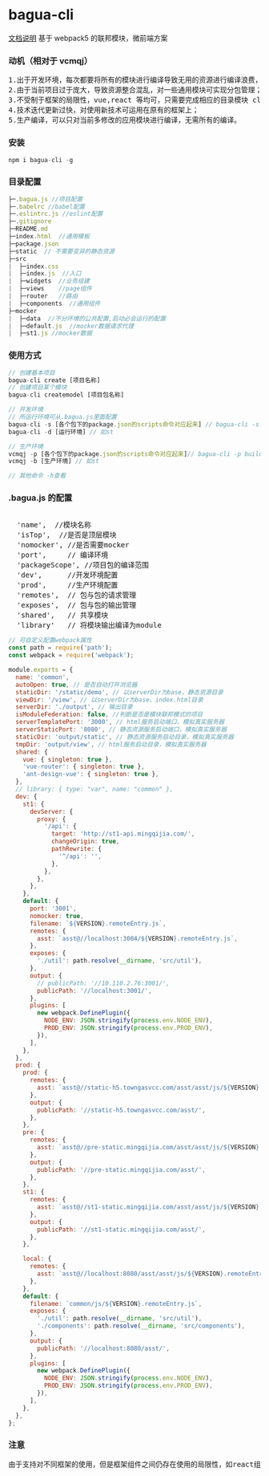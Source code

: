 # bagua-cli

[文档说明](https://www.yuque.com/docs/share/83cf0e1b-157c-46e4-9cbe-f6161816a8c6?#)
基于 webpack5 的联邦模块，微前端方案

### 动机（相对于 vcmqj）

<pre>
1.出于开发环境，每次都要将所有的模块进行编译导致无用的资源进行编译浪费，缩小编译范围，提高项目的编译速度；
2.由于当前项目过于庞大，导致资源整合混乱，对一些通用模块可实现分包管理；
3.不受制于框架的局限性，vue,react 等均可，只需要完成相应的目录模块 clone 即可；
4.技术迭代更新过快，对使用新技术可运用在原有的框架上；
5.生产编译，可以只对当前多修改的应用模块进行编译，无需所有的编译。
</pre>

### 安装

```js
npm i bagua-cli -g
```

### 目录配置

```js
├─.bagua.js //项目配置
├─.babelrc //babel配置
├─.eslintrc.js //eslint配置
├─.gitignore
├─README.md
├─index.html  //通用模板
├─package.json
├─static  // 不需要变异的静态资源
├─src
|  ├─index.css
|  ├─index.js  //入口
|  ├─widgets  //业务组建
|  ├─views    //page组件
|  ├─router   //路由
|  ├─components  //通用组件
├─mocker
|  ├─data  //不分环境的公共配置,启动必会运行的配置
|  ├─default.js  //mocker数据请求代理
|  ├─st1.js //mocker数据
```

### 使用方式

```js
// 创建基本项目
bagua-cli create [项目名称]
// 创建项目某个模块
bagua-cli createmodel [项目包名称]

// 开发环境
// 所运行环境可从.bagua.js里面配置
bagua-cli -s [各个包下的package.json的scripts命令对应起来] // bagua-cli -s start 执行的是各个包下的npm run start命令
bagua-cli -d [运行环境] // 如st

// 生产环境
vcmqj -p [各个包下的package.json的scripts命令对应起来]// bagua-cli -p build 执行的是各个包下的npm run build命令
vcmqj -b [生产环境] // 如st

// 其他命令 -h查看
```

### .bagua.js 的配置

<pre>
<!-- bagua自带配置 -->
  'name',  //模块名称
  'isTop',  //是否是顶层模块
  'nomocker', //是否需要mocker
  'port',     // 编译环境
  'packageScope', //项目包的编译范围
  'dev',      //开发环境配置
  'prod',     //生产环境配置
  'remotes',  // 包与包的请求管理
  'exposes',  // 包与包的输出管理
  'shared',   // 共享模块
  'library'   // 将模块输出编译为module
</pre>

```js
// 可自定义配置webpack属性
const path = require('path');
const webpack = require('webpack');

module.exports = {
  name: 'common',
  autoOpen: true, // 是否自动打开浏览器
  staticDir: '/static/demo', // 以serverDir为base，静态资源目录
  viewDir: '/view', // 以serverDir为base，index.html目录
  serverDir: './output', // 输出目录
  isModuleFederation: false, //判断是否是模块联邦模式的项目
  serverTemplatePort: '3000', // html服务启动端口，模拟真实服务器
  serverStaticPort: '8080', // 静态资源服务启动端口，模拟真实服务器
  staticDir: 'output/static', // 静态资源服务启动目录，模拟真实服务器
  tmpDir: 'output/view', // html服务启动目录，模拟真实服务器
  shared: {
    vue: { singleton: true },
    'vue-router': { singleton: true },
    'ant-design-vue': { singleton: true },
  },
  // library: { type: "var", name: "common" },
  dev: {
    st1: {
      devServer: {
        proxy: {
          '/api': {
            target: 'http://st1-api.mingqijia.com/',
            changeOrigin: true,
            pathRewrite: {
              '^/api': '',
            },
          },
        },
      },
    },
    default: {
      port: '3001',
      nomocker: true,
      filename: `${VERSION}.remoteEntry.js`,
      remotes: {
        asst: `asst@//localhost:3004/${VERSION}.remoteEntry.js`,
      },
      exposes: {
        './util': path.resolve(__dirname, 'src/util'),
      },
      output: {
        // publicPath: '//10.110.2.76:3001/',
        publicPath: '//localhost:3001/',
      },
      plugins: [
        new webpack.DefinePlugin({
          NODE_ENV: JSON.stringify(process.env.NODE_ENV),
          PROD_ENV: JSON.stringify(process.env.PROD_ENV),
        }),
      ],
    },
  },
  prod: {
    prod: {
      remotes: {
        asst: `asst@//static-h5.towngasvcc.com/asst/asst/js/${VERSION}.remoteEntry.js?v=${VERSION}`,
      },
      output: {
        publicPath: '//static-h5.towngasvcc.com/asst/',
      },
    },
    pre: {
      remotes: {
        asst: `asst@//pre-static.mingqijia.com/asst/asst/js/${VERSION}.remoteEntry.js?v=${VERSION}`,
      },
      output: {
        publicPath: '//pre-static.mingqijia.com/asst/',
      },
    },
    st1: {
      remotes: {
        asst: `asst@//st1-static.mingqijia.com/asst/asst/js/${VERSION}.remoteEntry.js?v=${VERSION}`,
      },
      output: {
        publicPath: '//st1-static.mingqijia.com/asst/',
      },
    },

    local: {
      remotes: {
        asst: `asst@//localhost:8080/asst/asst/js/${VERSION}.remoteEntry.js?v=${VERSION}`,
      },
    },
    default: {
      filename: `common/js/${VERSION}.remoteEntry.js`,
      exposes: {
        './util': path.resolve(__dirname, 'src/util'),
        './components': path.resolve(__dirname, 'src/components'),
      },
      output: {
        publicPath: '//localhost:8080/asst/',
      },
      plugins: [
        new webpack.DefinePlugin({
          NODE_ENV: JSON.stringify(process.env.NODE_ENV),
          PROD_ENV: JSON.stringify(process.env.PROD_ENV),
        }),
      ],
    },
  },
};
```

### 注意

<pre>
由于支持对不同框架的使用，但是框架组件之间仍存在使用的局限性，如react组建不可使用vue组件等。
</pre>
